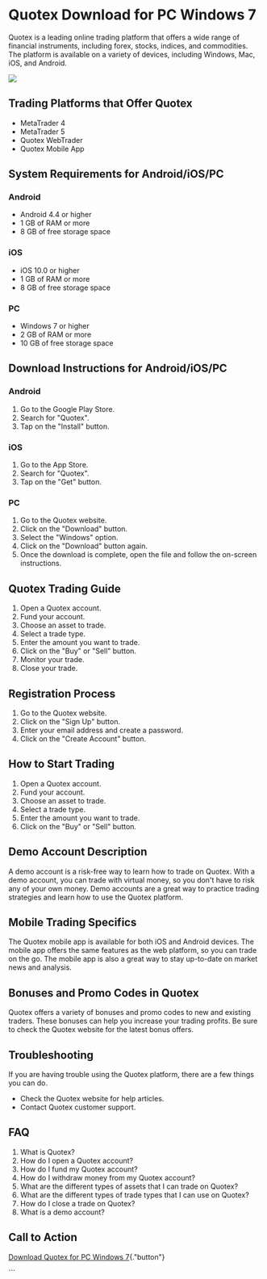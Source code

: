 # Quotex Download for PC Windows 7

Quotex is a leading online trading platform that offers a wide range of
financial instruments, including forex, stocks, indices, and
commodities. The platform is available on a variety of devices,
including Windows, Mac, iOS, and Android.

[![](https://static.quotex.io/files/1_en/300_250.jpg)](https://traff.sbs/brokerqxsignupf)

## Trading Platforms that Offer Quotex

-   MetaTrader 4
-   MetaTrader 5
-   Quotex WebTrader
-   Quotex Mobile App

## System Requirements for Android/iOS/PC

### Android

-   Android 4.4 or higher
-   1 GB of RAM or more
-   8 GB of free storage space

### iOS

-   iOS 10.0 or higher
-   1 GB of RAM or more
-   8 GB of free storage space

### PC

-   Windows 7 or higher
-   2 GB of RAM or more
-   10 GB of free storage space

## Download Instructions for Android/iOS/PC

### Android

1.  Go to the Google Play Store.
2.  Search for "Quotex".
3.  Tap on the "Install" button.

### iOS

1.  Go to the App Store.
2.  Search for "Quotex".
3.  Tap on the "Get" button.

### PC

1.  Go to the Quotex website.
2.  Click on the "Download" button.
3.  Select the "Windows" option.
4.  Click on the "Download" button again.
5.  Once the download is complete, open the file and follow the
    on-screen instructions.

## Quotex Trading Guide

1.  Open a Quotex account.
2.  Fund your account.
3.  Choose an asset to trade.
4.  Select a trade type.
5.  Enter the amount you want to trade.
6.  Click on the "Buy" or "Sell" button.
7.  Monitor your trade.
8.  Close your trade.

## Registration Process

1.  Go to the Quotex website.
2.  Click on the "Sign Up" button.
3.  Enter your email address and create a password.
4.  Click on the "Create Account" button.

## How to Start Trading

1.  Open a Quotex account.
2.  Fund your account.
3.  Choose an asset to trade.
4.  Select a trade type.
5.  Enter the amount you want to trade.
6.  Click on the "Buy" or "Sell" button.

## Demo Account Description

A demo account is a risk-free way to learn how to trade on Quotex. With
a demo account, you can trade with virtual money, so you don\'t have to
risk any of your own money. Demo accounts are a great way to practice
trading strategies and learn how to use the Quotex platform.

## Mobile Trading Specifics

The Quotex mobile app is available for both iOS and Android devices. The
mobile app offers the same features as the web platform, so you can
trade on the go. The mobile app is also a great way to stay up-to-date
on market news and analysis.

## Bonuses and Promo Codes in Quotex

Quotex offers a variety of bonuses and promo codes to new and existing
traders. These bonuses can help you increase your trading profits. Be
sure to check the Quotex website for the latest bonus offers.

## Troubleshooting

If you are having trouble using the Quotex platform, there are a few
things you can do.

-   Check the Quotex website for help articles.
-   Contact Quotex customer support.

## FAQ

1.  What is Quotex?
2.  How do I open a Quotex account?
3.  How do I fund my Quotex account?
4.  How do I withdraw money from my Quotex account?
5.  What are the different types of assets that I can trade on Quotex?
6.  What are the different types of trade types that I can use on
    Quotex?
7.  How do I close a trade on Quotex?
8.  What is a demo account?

## Call to Action

[Download Quotex for PC Windows
7](\%22https://traff.sbs/quotexonelink\%22){."button"}

\`\`\`

